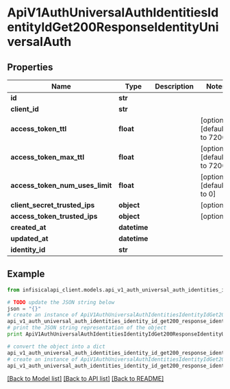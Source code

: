 # ApiV1AuthUniversalAuthIdentitiesIdentityIdGet200ResponseIdentityUniversalAuth


## Properties
Name | Type | Description | Notes
------------ | ------------- | ------------- | -------------
**id** | **str** |  | 
**client_id** | **str** |  | 
**access_token_ttl** | **float** |  | [optional] [default to 7200]
**access_token_max_ttl** | **float** |  | [optional] [default to 7200]
**access_token_num_uses_limit** | **float** |  | [optional] [default to 0]
**client_secret_trusted_ips** | **object** |  | [optional] 
**access_token_trusted_ips** | **object** |  | [optional] 
**created_at** | **datetime** |  | 
**updated_at** | **datetime** |  | 
**identity_id** | **str** |  | 

## Example

```python
from infisicalapi_client.models.api_v1_auth_universal_auth_identities_identity_id_get200_response_identity_universal_auth import ApiV1AuthUniversalAuthIdentitiesIdentityIdGet200ResponseIdentityUniversalAuth

# TODO update the JSON string below
json = "{}"
# create an instance of ApiV1AuthUniversalAuthIdentitiesIdentityIdGet200ResponseIdentityUniversalAuth from a JSON string
api_v1_auth_universal_auth_identities_identity_id_get200_response_identity_universal_auth_instance = ApiV1AuthUniversalAuthIdentitiesIdentityIdGet200ResponseIdentityUniversalAuth.from_json(json)
# print the JSON string representation of the object
print ApiV1AuthUniversalAuthIdentitiesIdentityIdGet200ResponseIdentityUniversalAuth.to_json()

# convert the object into a dict
api_v1_auth_universal_auth_identities_identity_id_get200_response_identity_universal_auth_dict = api_v1_auth_universal_auth_identities_identity_id_get200_response_identity_universal_auth_instance.to_dict()
# create an instance of ApiV1AuthUniversalAuthIdentitiesIdentityIdGet200ResponseIdentityUniversalAuth from a dict
api_v1_auth_universal_auth_identities_identity_id_get200_response_identity_universal_auth_from_dict = ApiV1AuthUniversalAuthIdentitiesIdentityIdGet200ResponseIdentityUniversalAuth.from_dict(api_v1_auth_universal_auth_identities_identity_id_get200_response_identity_universal_auth_dict)
```
[[Back to Model list]](../README.md#documentation-for-models) [[Back to API list]](../README.md#documentation-for-api-endpoints) [[Back to README]](../README.md)


